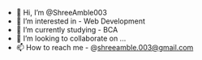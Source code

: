 - 👋 Hi, I’m @ShreeAmble003
- 👀 I’m interested in - Web Development
- 🌱 I’m currently studying - BCA
- 💞️ I’m looking to collaborate on ...
- 📫 How to reach me - @shreeamble.003@gmail.com

<!---
ShreeAmble003/ShreeAmble003 is a ✨ special ✨ repository because its `README.md` (this file) appears on your GitHub profile.
You can click the Preview link to take a look at your changes.
--->
